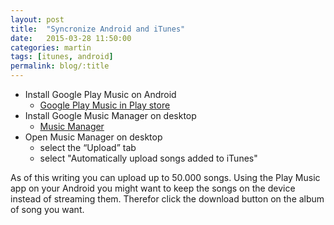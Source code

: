 ```yaml
---
layout: post
title:  "Syncronize Android and iTunes"
date:   2015-03-28 11:50:00
categories: martin
tags: [itunes, android]
permalink: blog/:title
---
```

  * Install Google Play Music on Android
    * [Google Play Music in Play store][androidapp]
  * Install Google Music Manager on desktop
    * [Music Manager][desktopapp]
  * Open Music Manager on desktop
    * select the “Upload” tab
    * select "Automatically upload songs added to iTunes"

As of this writing you can upload up to 50.000 songs. Using the Play Music app on your Android you might want to keep the songs on the device instead of streaming them. Therefor click the download button on the album of song you want.

[androidapp]: https://play.google.com/store/apps/details?id=com.google.android.music&hl=en
[desktopapp]: https://play.google.com/music/listen?u=0#/manager
